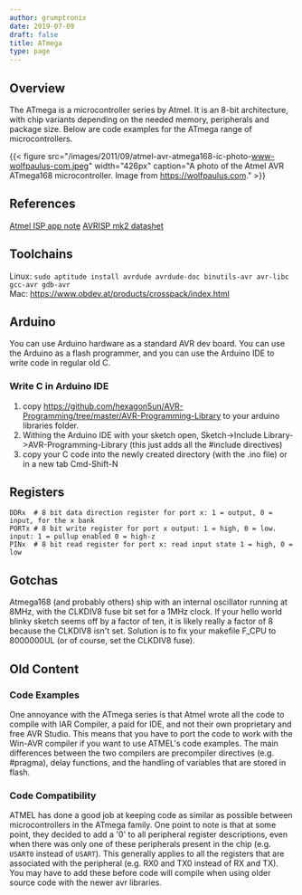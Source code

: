 ```yaml
---
author: grumptronix
date: 2019-07-09 
draft: false
title: ATmega
type: page
---
```


## Overview

The ATmega is a microcontroller series by Atmel. It is an 8-bit architecture, with chip variants depending on the needed memory, peripherals and package size. Below are code examples for the ATmega range of microcontrollers.

{{< figure src="/images/2011/09/atmel-avr-atmega168-ic-photo-www-wolfpaulus-com.jpeg" width="426px" caption="A photo of the Atmel AVR ATmega168 microcontroller. Image from https://wolfpaulus.com."  >}}

## References
[Atmel ISP app note]("http://ww1.microchip.com/downloads/en/AppNotes/Atmel-0943-In-System-Programming_ApplicationNote_AVR910.pdf")
[AVRISP mk2 datashet]("http://ww1.microchip.com/downloads/en/DeviceDoc/Atmel-42093-AVR-ISP-mkII_UserGuide.pdf")

## Toolchains
Linux: `sudo aptitude install avrdude avrdude-doc binutils-avr avr-libc gcc-avr gdb-avr`  
Mac: https://www.obdev.at/products/crosspack/index.html

## Arduino

You can use Arduino hardware as a standard AVR dev board. You can use the Arduino as a flash programmer, and you can use the Arduino IDE to write code in regular old C.

### Write C in Arduino IDE

1. copy https://github.com/hexagon5un/AVR-Programming/tree/master/AVR-Programming-Library to your arduino libraries folder.
2. Withing the Arduino IDE with your sketch open, Sketch->Include Library->AVR-Programming-Library (this just adds all the #include directives)
3. copy your C code into the newly created directory (with the .ino file) or in a new tab Cmd-Shift-N  

## Registers

```
DDRx  # 8 bit data direction register for port x: 1 = output, 0 = input, for the x bank
PORTx # 8 bit write register for port x output: 1 = high, 0 = low. input: 1 = pullup enabled 0 = high-z
PINx  # 8 bit read register for port x: read input state 1 = high, 0 = low
```

## Gotchas

Atmega168 (and probably others) ship with an internal oscillator running at 8MHz, with the CLKDIV8 fuse bit set for a 1MHz clock. If your hello world blinky sketch seems off by a factor of ten, it is likely really a factor of 8 because the CLKDIV8 isn't set. Solution is to fix your makefile F_CPU to 8000000UL (or of course, set the CLKDIV8 fuse).

## Old Content

### Code Examples

One annoyance with the ATmega series is that Atmel wrote all the code to compile with IAR Compiler, a paid for IDE, and not their own proprietary and free AVR Studio. This means that you have to port the code to work with the Win-AVR compiler if you want to use ATMEL's code examples. The main differences between the two compilers are precompiler directives (e.g. #pragma), delay functions, and the handling of variables that are stored in flash.

### Code Compatibility

ATMEL has done a good job at keeping code as similar as possible between microcontrollers in the ATmega family. One point to note is that at some point, they decided to add a '0' to all peripheral register descriptions, even when there was only one of these peripherals present in the chip (e.g. `USART0` instead of `USART`). This generally applies to all the registers that are associated with the peripheral (e.g. RX0 and TX0 instead of RX and TX). You may have to add these before code will compile when using older source code with the newer avr libraries.
